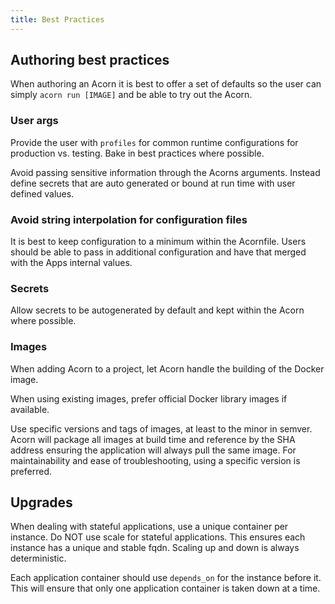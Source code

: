 ```yaml
---
title: Best Practices
---
```


## Authoring best practices

When authoring an Acorn it is best to offer a set of defaults so the user can simply `acorn run [IMAGE]` and be able to try out the Acorn.

### User args

Provide the user with `profiles` for common runtime configurations for production vs. testing. Bake in best practices where possible.

Avoid passing sensitive information through the Acorns arguments. Instead define secrets that are auto generated or bound at run time with user defined values.

### Avoid string interpolation for configuration files

It is best to keep configuration to a minimum within the Acornfile. Users should be able to pass in additional configuration and have that merged with the Apps internal values.

### Secrets

Allow secrets to be autogenerated by default and kept within the Acorn where possible.

### Images

When adding Acorn to a project, let Acorn handle the building of the Docker image.

When using existing images, prefer official Docker library images if available.

Use specific versions and tags of images, at least to the minor in semver. Acorn will package all images at build time and reference by the SHA address ensuring the application will always pull the same image. For maintainability and ease of troubleshooting, using a specific version is preferred.

## Upgrades

When dealing with stateful applications, use a unique container per instance. Do NOT use scale for stateful applications. This ensures each instance has a unique and stable fqdn. Scaling up and down is always deterministic.

Each application container should use `depends_on` for the instance before it. This will ensure that only one application container is taken down at a time.

